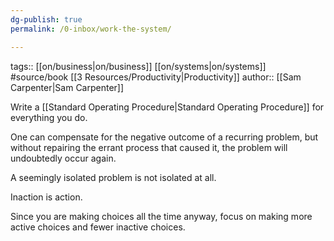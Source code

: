 ```yaml
---
dg-publish: true
permalink: /0-inbox/work-the-system/

---
```



tags:: [[on/business\|on/business]] [[on/systems\|on/systems]] #source/book [[3 Resources/Productivity\|Productivity]] 
author:: [[Sam Carpenter\|Sam Carpenter]]

Write a [[Standard Operating Procedure\|Standard Operating Procedure]] for everything you do.

One can compensate for the negative outcome of a recurring problem, but without repairing the errant process that caused it, the problem will undoubtedly occur again.

A seemingly isolated problem is not isolated at all.

Inaction is action.

Since you are making choices all the time anyway, focus on making more active choices and fewer inactive choices.